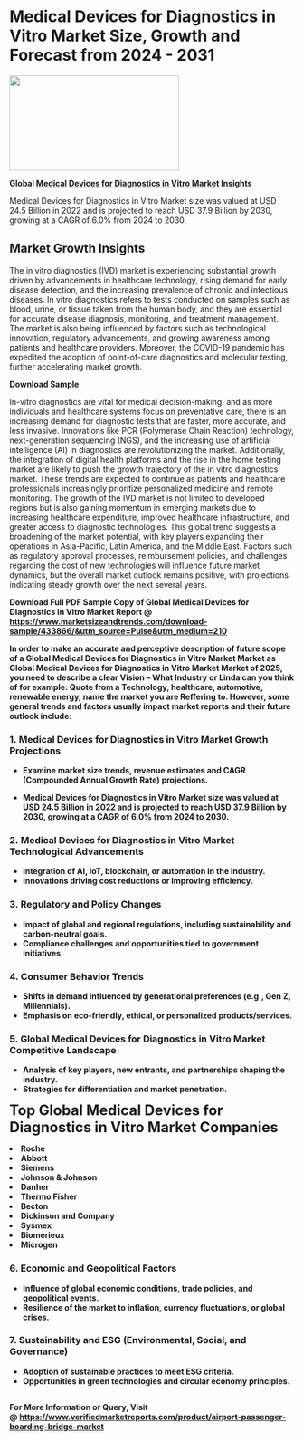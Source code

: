 <H1>Medical Devices for Diagnostics in Vitro Market Size, Growth and Forecast from 2024 - 2031</H1><img class="aligncenter size-medium wp-image-584254" src="https://thirdeyenews.in/wp-content/uploads/2024/09/Global-Market-Research-300x168.jpeg" alt="" width="300" height="168" /><p><strong>Global&nbsp;<a href="https://www.marketsizeandtrends.com/download-sample/433866/&amp;utm_source=Pulse&amp;utm_medium=210">Medical Devices for Diagnostics in Vitro Market</a> Insights</strong></p><p>Medical Devices for Diagnostics in Vitro Market size was valued at USD 24.5 Billion in 2022 and is projected to reach USD 37.9 Billion by 2030, growing at a CAGR of 6.0% from 2024 to 2030.</p><p><h2>Market Growth Insights</h2> <p>The in vitro diagnostics (IVD) market is experiencing substantial growth driven by advancements in healthcare technology, rising demand for early disease detection, and the increasing prevalence of chronic and infectious diseases. In vitro diagnostics refers to tests conducted on samples such as blood, urine, or tissue taken from the human body, and they are essential for accurate disease diagnosis, monitoring, and treatment management. The market is also being influenced by factors such as technological innovation, regulatory advancements, and growing awareness among patients and healthcare providers. Moreover, the COVID-19 pandemic has expedited the adoption of point-of-care diagnostics and molecular testing, further accelerating market growth.</p> <p><strong>Download Sample</strong></p> <p>In-vitro diagnostics are vital for medical decision-making, and as more individuals and healthcare systems focus on preventative care, there is an increasing demand for diagnostic tests that are faster, more accurate, and less invasive. Innovations like PCR (Polymerase Chain Reaction) technology, next-generation sequencing (NGS), and the increasing use of artificial intelligence (AI) in diagnostics are revolutionizing the market. Additionally, the integration of digital health platforms and the rise in the home testing market are likely to push the growth trajectory of the in vitro diagnostics market. These trends are expected to continue as patients and healthcare professionals increasingly prioritize personalized medicine and remote monitoring. The growth of the IVD market is not limited to developed regions but is also gaining momentum in emerging markets due to increasing healthcare expenditure, improved healthcare infrastructure, and greater access to diagnostic technologies. This global trend suggests a broadening of the market potential, with key players expanding their operations in Asia-Pacific, Latin America, and the Middle East. Factors such as regulatory approval processes, reimbursement policies, and challenges regarding the cost of new technologies will influence future market dynamics, but the overall market outlook remains positive, with projections indicating steady growth over the next several years. <p><strong></p><p><span class=""><strong>Download Full PDF Sample Copy of Global Medical Devices for Diagnostics in Vitro Market Report</strong> @ <a href="https://www.marketsizeandtrends.com/download-sample/433866/&amp;utm_source=Pulse&amp;utm_medium=210" target="_blank">https://www.marketsizeandtrends.com/download-sample/433866/&amp;utm_source=Pulse&amp;utm_medium=210</a></span></p><p>In order to make an accurate and perceptive description of future scope of a Global&nbsp;Medical Devices for Diagnostics in Vitro Market Market as Global&nbsp;Medical Devices for Diagnostics in Vitro Market Market of 2025, you need to describe a clear Vision &ndash; What Industry or Linda can you think of for example: Quote from a Technology, healthcare, automotive, renewable energy, name the market you are Reffering to. However, some general trends and factors usually impact market reports and their future outlook include:</p><h3>1.&nbsp;<strong>Medical Devices for Diagnostics in Vitro Market Growth Projections</strong></h3><ul><li>Examine market size trends, revenue estimates and CAGR (Compounded Annual Growth Rate) projections.</li><li><p>Medical Devices for Diagnostics in Vitro Market size was valued at USD 24.5 Billion in 2022 and is projected to reach USD 37.9 Billion by 2030, growing at a CAGR of 6.0% from 2024 to 2030.</p></li></ul><h3>2.&nbsp;<strong>Medical Devices for Diagnostics in Vitro Market Technological Advancements</strong></h3><ul><li>Integration of AI, IoT, blockchain, or automation in the industry.</li><li>Innovations driving cost reductions or improving efficiency.</li></ul><h3>3.&nbsp;<strong>Regulatory and Policy Changes</strong></h3><ul><li>Impact of global and regional regulations, including sustainability and carbon-neutral goals.</li><li>Compliance challenges and opportunities tied to government initiatives.</li></ul><h3>4.&nbsp;<strong>Consumer Behavior Trends</strong></h3><ul><li>Shifts in demand influenced by generational preferences (e.g., Gen Z, Millennials).</li><li>Emphasis on eco-friendly, ethical, or personalized products/services.</li></ul><h3>5.&nbsp;<strong>Global Medical Devices for Diagnostics in Vitro Market Competitive Landscape</strong></h3><ul><li>Analysis of key players, new entrants, and partnerships shaping the industry.</li><li>Strategies for differentiation and market penetration.</li></ul><p data-pm-slice="1 1 []"><span style="color: inherit; font-family: inherit; font-size: 25px;">Top Global Medical Devices for Diagnostics in Vitro Market Companies</span></p><div class="" data-test-id=""><p><li>Roche</li><li> Abbott</li><li> Siemens</li><li> Johnson & Johnson</li><li> Danher</li><li> Thermo Fisher</li><li> Becton</li><li> Dickinson and Company</li><li> Sysmex</li><li> Biomerieux</li><li> Microgen</li></p></div><h3>6.&nbsp;<strong>Economic and Geopolitical Factors</strong></h3><ul><li>Influence of global economic conditions, trade policies, and geopolitical events.</li><li>Resilience of the market to inflation, currency fluctuations, or global crises.</li></ul><h3>7.&nbsp;<strong>Sustainability and ESG (Environmental, Social, and Governance)</strong></h3><ul><li>Adoption of sustainable practices to meet ESG criteria.</li><li>Opportunities in green technologies and circular economy principles.</li></ul><h2><strong style="font-size: 14px;">For More Information or Query, Visit @&nbsp;</strong><a style="background-color: #ffffff; font-size: 14px;" href="https://www.marketsizeandtrends.com/report/medical-devices-for-diagnostics-in-vitro-market/" target="_blank">https://www.verifiedmarketreports.com/product/airport-passenger-boarding-bridge-market</a></h2>
